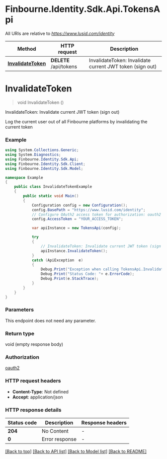 # Finbourne.Identity.Sdk.Api.TokensApi

All URIs are relative to *https://www.lusid.com/identity*

Method | HTTP request | Description
------------- | ------------- | -------------
[**InvalidateToken**](TokensApi.md#invalidatetoken) | **DELETE** /api/tokens | InvalidateToken: Invalidate current JWT token (sign out)


<a name="invalidatetoken"></a>
# **InvalidateToken**
> void InvalidateToken ()

InvalidateToken: Invalidate current JWT token (sign out)

Log the current user out of all Finbourne platforms by invalidating the current token

### Example
```csharp
using System.Collections.Generic;
using System.Diagnostics;
using Finbourne.Identity.Sdk.Api;
using Finbourne.Identity.Sdk.Client;
using Finbourne.Identity.Sdk.Model;

namespace Example
{
    public class InvalidateTokenExample
    {
        public static void Main()
        {
            Configuration config = new Configuration();
            config.BasePath = "https://www.lusid.com/identity";
            // Configure OAuth2 access token for authorization: oauth2
            config.AccessToken = "YOUR_ACCESS_TOKEN";

            var apiInstance = new TokensApi(config);

            try
            {
                // InvalidateToken: Invalidate current JWT token (sign out)
                apiInstance.InvalidateToken();
            }
            catch (ApiException  e)
            {
                Debug.Print("Exception when calling TokensApi.InvalidateToken: " + e.Message );
                Debug.Print("Status Code: "+ e.ErrorCode);
                Debug.Print(e.StackTrace);
            }
        }
    }
}
```

### Parameters
This endpoint does not need any parameter.

### Return type

void (empty response body)

### Authorization

[oauth2](../README.md#oauth2)

### HTTP request headers

 - **Content-Type**: Not defined
 - **Accept**: application/json


### HTTP response details
| Status code | Description | Response headers |
|-------------|-------------|------------------|
| **204** | No Content |  -  |
| **0** | Error response |  -  |

[[Back to top]](#) [[Back to API list]](../README.md#documentation-for-api-endpoints) [[Back to Model list]](../README.md#documentation-for-models) [[Back to README]](../README.md)

